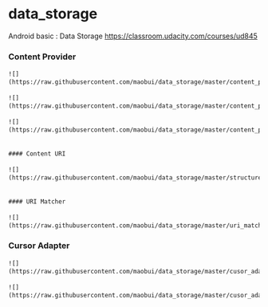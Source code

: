 # data_storage
Android basic : Data Storage
https://classroom.udacity.com/courses/ud845


### Content Provider

	![](https://raw.githubusercontent.com/maobui/data_storage/master/content_provider.png)

	![](https://raw.githubusercontent.com/maobui/data_storage/master/content_provider1.png)

	![](https://raw.githubusercontent.com/maobui/data_storage/master/content_provider2.png)
	

	#### Content URI

	![](https://raw.githubusercontent.com/maobui/data_storage/master/structure_content_uri.png)
	

	#### URI Matcher

	![](https://raw.githubusercontent.com/maobui/data_storage/master/uri_matcher
	

### Cursor Adapter

	![](https://raw.githubusercontent.com/maobui/data_storage/master/cusor_adapter.png)
	
	![](https://raw.githubusercontent.com/maobui/data_storage/master/cusor_adapter1.png)
